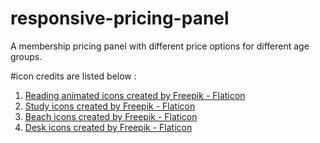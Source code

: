 # responsive-pricing-panel
A membership pricing panel with different price options for different age groups. 

#icon credits are listed below :
1. <a href="https://www.flaticon.com/free-animated-icons/reading" title="reading animated icons">Reading animated icons created by Freepik - Flaticon</a>
2. <a href="https://www.flaticon.com/free-icons/study" title="study icons">Study icons created by Freepik - Flaticon</a>
3. <a href="https://www.flaticon.com/free-icons/beach" title="beach icons">Beach icons created by Freepik - Flaticon</a>
4. <a href="https://www.flaticon.com/free-icons/desk" title="desk icons">Desk icons created by Freepik - Flaticon</a>
